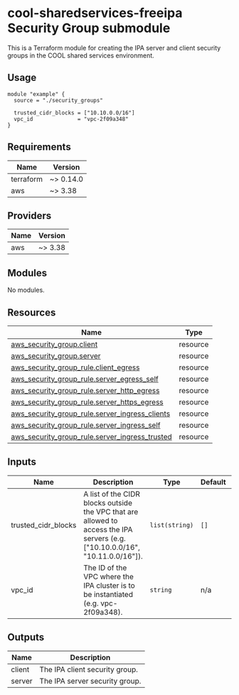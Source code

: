 # cool-sharedservices-freeipa Security Group submodule #

This is a Terraform module for creating the IPA server and client
security groups in the COOL shared services environment.

## Usage ##

```hcl
module "example" {
  source = "./security_groups"

  trusted_cidr_blocks = ["10.10.0.0/16"]
  vpc_id              = "vpc-2f09a348"
}
```

## Requirements ##

| Name | Version |
|------|---------|
| terraform | ~> 0.14.0 |
| aws | ~> 3.38 |

## Providers ##

| Name | Version |
|------|---------|
| aws | ~> 3.38 |

## Modules ##

No modules.

## Resources ##

| Name | Type |
|------|------|
| [aws_security_group.client](https://registry.terraform.io/providers/hashicorp/aws/latest/docs/resources/security_group) | resource |
| [aws_security_group.server](https://registry.terraform.io/providers/hashicorp/aws/latest/docs/resources/security_group) | resource |
| [aws_security_group_rule.client_egress](https://registry.terraform.io/providers/hashicorp/aws/latest/docs/resources/security_group_rule) | resource |
| [aws_security_group_rule.server_egress_self](https://registry.terraform.io/providers/hashicorp/aws/latest/docs/resources/security_group_rule) | resource |
| [aws_security_group_rule.server_http_egress](https://registry.terraform.io/providers/hashicorp/aws/latest/docs/resources/security_group_rule) | resource |
| [aws_security_group_rule.server_https_egress](https://registry.terraform.io/providers/hashicorp/aws/latest/docs/resources/security_group_rule) | resource |
| [aws_security_group_rule.server_ingress_clients](https://registry.terraform.io/providers/hashicorp/aws/latest/docs/resources/security_group_rule) | resource |
| [aws_security_group_rule.server_ingress_self](https://registry.terraform.io/providers/hashicorp/aws/latest/docs/resources/security_group_rule) | resource |
| [aws_security_group_rule.server_ingress_trusted](https://registry.terraform.io/providers/hashicorp/aws/latest/docs/resources/security_group_rule) | resource |

## Inputs ##

| Name | Description | Type | Default | Required |
|------|-------------|------|---------|:--------:|
| trusted\_cidr\_blocks | A list of the CIDR blocks outside the VPC that are allowed to access the IPA servers (e.g. ["10.10.0.0/16", "10.11.0.0/16"]). | `list(string)` | `[]` | no |
| vpc\_id | The ID of the VPC where the IPA cluster is to be instantiated (e.g. vpc-2f09a348). | `string` | n/a | yes |

## Outputs ##

| Name | Description |
|------|-------------|
| client | The IPA client security group. |
| server | The IPA server security group. |
